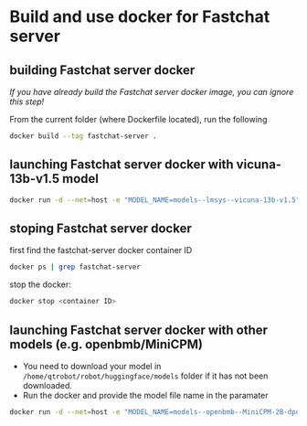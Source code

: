 # Build and use docker for Fastchat server

## building Fastchat server docker 
*If you have already build the Fastchat server docker image, you can ignore this step!*

From the current folder (where Dockerfile located), run the following 

```bash
docker build --tag fastchat-server .
```

## launching Fastchat server docker with vicuna-13b-v1.5 model 
```bash
docker run -d --net=host -e "MODEL_NAME=models--lmsys--vicuna-13b-v1.5" -v /home/qtrobot/robot/huggingface/models:/data fastchat-server
```

## stoping Fastchat server docker 
first find the fastchat-server docker container ID 
```bash 
docker ps | grep fastchat-server
```

stop the docker: 
```bash
docker stop <container ID>
```


## launching Fastchat server docker with other models (e.g. openbmb/MiniCPM) 
- You need to download your model in `/home/qtrobot/robot/huggingface/models` folder if it has not been downloaded. 
- Run the docker and provide the model file name in the paramater

```bash
docker run -d --net=host -e "MODEL_NAME=models--openbmb--MiniCPM-2B-dpo-bf16" -v /home/qtrobot/robot/huggingface/models:/data fastchat-server
```

